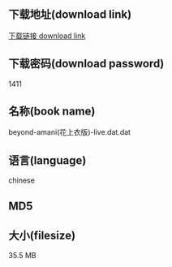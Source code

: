 ## 下载地址(download link)
[下载链接 download link](https://voluble-croquembouche-d321dc.netlify.app/?s=beyond-amani%28%E8%8A%B1%E4%B8%8A%E8%A1%A3%E7%89%88%29-live.dat)

## 下载密码(download password)
1411

## 名称(book name)
beyond-amani(花上衣版)-live.dat.dat

## 语言(language)
chinese

## MD5


## 大小(filesize)
35.5 MB
